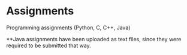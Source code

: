 # Assignments
Programming assignments (Python, C, C++, Java)

**Java assignments have been uploaded as text files, since they were required to be submitted that way.

